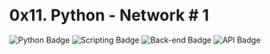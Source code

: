 # 0x11. Python - Network # 1
![Python Badge](https://img.shields.io/badge/Python-CC5500)
![Scripting Badge](https://img.shields.io/badge/Scripting-CC5500)
![Back-end Badge](https://img.shields.io/badge/Back--end-CC5500)
![API Badge](https://img.shields.io/badge/API-CC5500)
